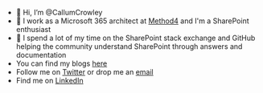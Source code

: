- 👋 Hi, I’m @CallumCrowley
- 👀 I work as a Microsoft 365 architect at <a href="https://method4.co.uk">Method4<a/> and I'm a SharePoint enthusiast
- 💞️ I spend a lot of my time on the SharePoint stack exchange and GitHub helping the community understand SharePoint through answers and documentation
- You can find my blogs <a href="https://callum.foo">here<a/>
- Follow me on <a href="https://twitter.com/CallumNCrowley">Twitter</a> or drop me an <a href="mailto:callumneilcrowley@outlook.com">email</a>
- Find me on <a href="https://www.linkedin.com/in/callumcrowley/">LinkedIn</a>

<!---
CallumCrowley/CallumCrowley is a ✨ special ✨ repository because its `README.md` (this file) appears on your GitHub profile.
You can click the Preview link to take a look at your changes.
--->
